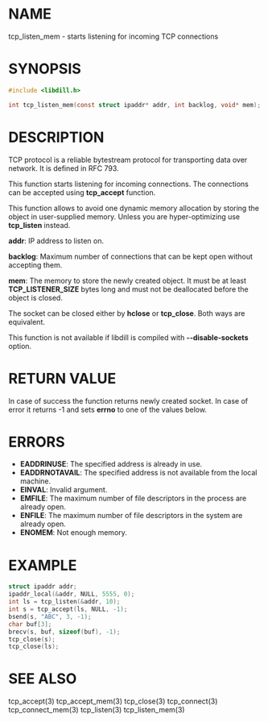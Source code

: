# NAME

tcp_listen_mem - starts listening for incoming TCP connections

# SYNOPSIS

```c
#include <libdill.h>

int tcp_listen_mem(const struct ipaddr* addr, int backlog, void* mem);
```

# DESCRIPTION

TCP protocol is a reliable bytestream protocol for transporting data
over network. It is defined in RFC 793.

This function starts listening for incoming connections.
The connections can be accepted using **tcp_accept** function.

This function allows to avoid one dynamic memory allocation by
storing the object in user-supplied memory. Unless you are
hyper-optimizing use **tcp_listen** instead.

**addr**: IP address to listen on.

**backlog**: Maximum number of connections that can be kept open without accepting them.

**mem**: The memory to store the newly created object. It must be at least **TCP_LISTENER_SIZE** bytes long and must not be deallocated before the object is closed.

The socket can be closed either by **hclose** or **tcp_close**.
Both ways are equivalent.

This function is not available if libdill is compiled with **--disable-sockets** option.

# RETURN VALUE

In case of success the function returns newly created socket. In case of error it returns -1 and sets **errno** to one of the values below.

# ERRORS

* **EADDRINUSE**: The specified address is already in use.
* **EADDRNOTAVAIL**: The specified address is not available from the local machine.
* **EINVAL**: Invalid argument.
* **EMFILE**: The maximum number of file descriptors in the process are already open.
* **ENFILE**: The maximum number of file descriptors in the system are already open.
* **ENOMEM**: Not enough memory.

# EXAMPLE

```c
struct ipaddr addr;
ipaddr_local(&addr, NULL, 5555, 0);
int ls = tcp_listen(&addr, 10);
int s = tcp_accept(ls, NULL, -1);
bsend(s, "ABC", 3, -1);
char buf[3];
brecv(s, buf, sizeof(buf), -1);
tcp_close(s);
tcp_close(ls);
```
# SEE ALSO

tcp_accept(3) tcp_accept_mem(3) tcp_close(3) tcp_connect(3) tcp_connect_mem(3) tcp_listen(3) tcp_listen_mem(3) 
